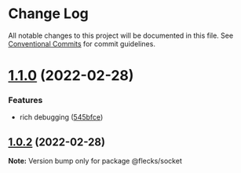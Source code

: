 # Change Log

All notable changes to this project will be documented in this file.
See [Conventional Commits](https://conventionalcommits.org) for commit guidelines.

# [1.1.0](https://git.hq.cha0s.io/cha0s/flecks/compare/v1.0.2...v1.1.0) (2022-02-28)


### Features

* rich debugging ([545bfce](https://git.hq.cha0s.io/cha0s/flecks/commits/545bfce1ab602044041b370b413df62ae0cb9363))





## [1.0.2](https://git.hq.cha0s.io/cha0s/flecks/compare/v1.0.1...v1.0.2) (2022-02-28)

**Note:** Version bump only for package @flecks/socket
